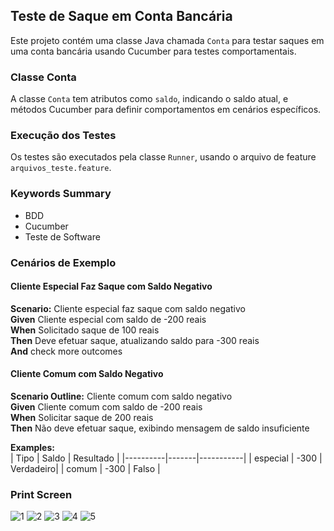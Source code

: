 ## Teste de Saque em Conta Bancária

Este projeto contém uma classe Java chamada `Conta` para testar saques em uma conta bancária usando Cucumber para testes comportamentais.

### Classe Conta

A classe `Conta` tem atributos como `saldo`, indicando o saldo atual, e métodos Cucumber para definir comportamentos em cenários específicos.

### Execução dos Testes

Os testes são executados pela classe `Runner`, usando o arquivo de feature `arquivos_teste.feature`.

### Keywords Summary

- BDD
- Cucumber
- Teste de Software

### Cenários de Exemplo

#### Cliente Especial Faz Saque com Saldo Negativo

**Scenario:** Cliente especial faz saque com saldo negativo  
**Given** Cliente especial com saldo de -200 reais  
**When** Solicitado saque de 100 reais  
**Then** Deve efetuar saque, atualizando saldo para -300 reais  
**And** check more outcomes

#### Cliente Comum com Saldo Negativo

**Scenario Outline:** Cliente comum com saldo negativo  
**Given** Cliente comum com saldo de -200 reais  
**When** Solicitar saque de 200 reais  
**Then** Não deve efetuar saque, exibindo mensagem de saldo insuficiente

**Examples:**  
| Tipo     | Saldo | Resultado |
|----------|-------|-----------|
| especial | -300  | Verdadeiro|
| comum    | -300  | Falso     |


### Print Screen
![1](https://github.com/ingridkemily/Conta-Bancaria/assets/81453161/c46a7c87-e0f5-44ee-846b-2d5ff7da4fbe)
![2](https://github.com/ingridkemily/Conta-Bancaria/assets/81453161/25fcce02-19de-4336-b9a5-6a8bb13b98cd)
![3](https://github.com/ingridkemily/Conta-Bancaria/assets/81453161/dabff710-e527-4f61-a95b-6a27c2c6d543)
![4](https://github.com/ingridkemily/Conta-Bancaria/assets/81453161/efb461c3-50ab-41cb-8d36-cbaf0afa1376)
![5](https://github.com/ingridkemily/Conta-Bancaria/assets/81453161/914f6452-3a7f-4c7a-9b34-d7b62988a907)




